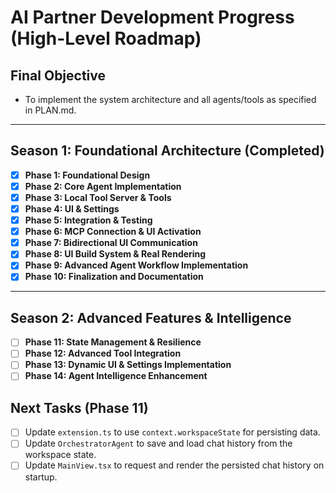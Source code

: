 # AI Partner Development Progress (High-Level Roadmap)

## Final Objective
- To implement the system architecture and all agents/tools as specified in PLAN.md.

---

## Season 1: Foundational Architecture (Completed)
- [x] **Phase 1: Foundational Design**
- [x] **Phase 2: Core Agent Implementation**
- [x] **Phase 3: Local Tool Server & Tools**
- [x] **Phase 4: UI & Settings**
- [x] **Phase 5: Integration & Testing**
- [x] **Phase 6: MCP Connection & UI Activation**
- [x] **Phase 7: Bidirectional UI Communication**
- [x] **Phase 8: UI Build System & Real Rendering**
- [x] **Phase 9: Advanced Agent Workflow Implementation**
- [x] **Phase 10: Finalization and Documentation**

---

## Season 2: Advanced Features & Intelligence

- [ ] **Phase 11: State Management & Resilience**
- [ ] **Phase 12: Advanced Tool Integration**
- [ ] **Phase 13: Dynamic UI & Settings Implementation**
- [ ] **Phase 14: Agent Intelligence Enhancement**

## Next Tasks (Phase 11)
- [ ] Update `extension.ts` to use `context.workspaceState` for persisting data.
- [ ] Update `OrchestratorAgent` to save and load chat history from the workspace state.
- [ ] Update `MainView.tsx` to request and render the persisted chat history on startup.
